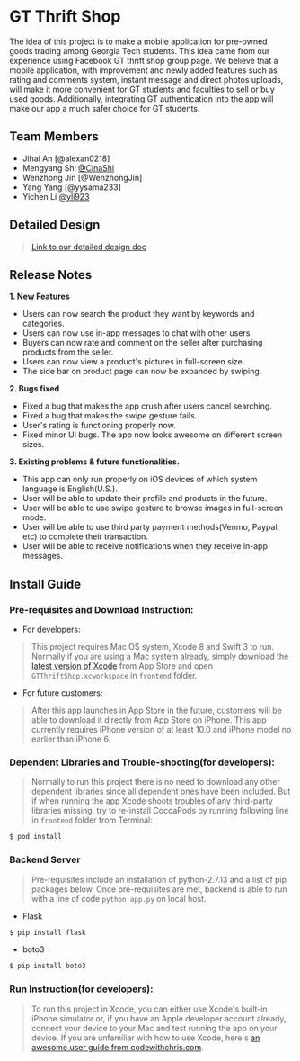 # GT Thrift Shop

The idea of this project is to make a mobile application for pre-owned goods trading among Georgia Tech students. This idea came from our experience using Facebook GT thrift shop group page. We believe that a mobile application, with improvement and newly added features such as rating and comments system, instant message and direct photos uploads, will make it more convenient for GT students and faculties to sell or buy used goods. Additionally, integrating GT authentication into the app will make our app a much safer choice for GT students.

## Team Members

  * Jihai An [@alexan0218]
  * Mengyang Shi [@CinaShi]
  * Wenzhong Jin [@WenzhongJin]
  * Yang Yang [@yysama233]
  * Yichen Li [@yli923]

## Detailed Design

 >[Link to our detailed design doc](https://docs.google.com/document/d/12jZxifblpwG3lAC5Kqw02ObpOMUnJd0dU-_GKG7gAdg/edit?usp=sharing)
 
 ## Release Notes
  
 __1. New Features__
  * Users can now search the product they want by keywords and categories.
  * Users can now use in-app messages to chat with other users.
  * Buyers can now rate and comment on the seller after purchasing products from the seller.
  * Users can now view a product's pictures in full-screen size.
  * The side bar on product page can now be expanded by swiping.
  
 __2. Bugs fixed__
  * Fixed a bug that makes the app crush after users cancel searching.
  * Fixed a bug that makes the swipe gesture fails.
  * User's rating is functioning properly now.
  * Fixed minor UI bugs. The app now looks awesome on different screen sizes.
  
 __3. Existing problems & future functionalities.__
  * This app can only run properly on iOS devices of which system language is English(U.S.).
  * User will be able to update their profile and products in the future.
  * User will be able to use swipe gesture to browse images in full-screen mode.
  * User will be able to use third party payment methods(Venmo, Paypal, etc) to complete their transaction.
  * User will be able to receive notifications when they receive in-app messages.

## Install Guide

### Pre-requisites and Download Instruction:

- For developers:

> This project requires Mac OS system, Xcode 8 and Swift 3 to run. Normally if you are using a Mac system already, simply download the [latest version of Xcode](https://itunes.apple.com/us/app/xcode/id497799835?mt=12) from App Store and open `GTThriftShop.xcworkspace` in `frontend` folder. 

- For future customers:

> After this app launches in App Store in the future, customers will be able to download it directly from App Store on iPhone. This app currently requires iPhone version of at least 10.0 and iPhone model no earlier than iPhone 6. 

### Dependent Libraries and Trouble-shooting(for developers):

> Normally to run this project there is no need to download any other dependent libraries since all dependent ones have been included. But if when running the app Xcode shoots troubles of any third-party libraries missing, try to re-install CocoaPods by running following line in `frontend` folder from Terminal:

```sh
$ pod install
```
### Backend Server
> Pre-requisites include an installation of python-2.7.13 and a list of pip packages below. Once pre-requisites are met, backend is able to run with a line of code `python app.py` on local host.
- Flask
```sh
$ pip install flask
```
- boto3
```sh
$ pip install boto3
```
### Run Instruction(for developers):


> To run this project in Xcode, you can either use Xcode's built-in iPhone simulator or, if you have an Apple developer account already, connect your device to your Mac and test running the app on your device. If you are unfamiliar with how to use Xcode, here's [an awesome user guide from codewithchris.com](http://codewithchris.com/xcode-tutorial/).


[//]: # (These are reference links used in the body of this note and get stripped out when the markdown processor does its job. There is no need to format nicely because it shouldn't be seen.)

[@CinaShi]: <https://github.com/CinaShi>
[@yli923]: <https://github.com/yli923>

